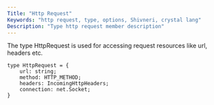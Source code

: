 ```yaml
---
Title: "Http Request"
Keywords: "http request, type, options, Shivneri, crystal lang"
Description: "Type http request member description"
---
```


The type HttpRequest is used for accessing request resources like url, headers etc.

```
type HttpRequest = {
    url: string;
    method: HTTP_METHOD;
    headers: IncomingHttpHeaders;
    connection: net.Socket;
}
```